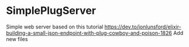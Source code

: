 # SimplePlugServer

Simple web server based on this tutorial https://dev.to/jonlunsford/elixir-building-a-small-json-endpoint-with-plug-cowboy-and-poison-1826
Add new files

